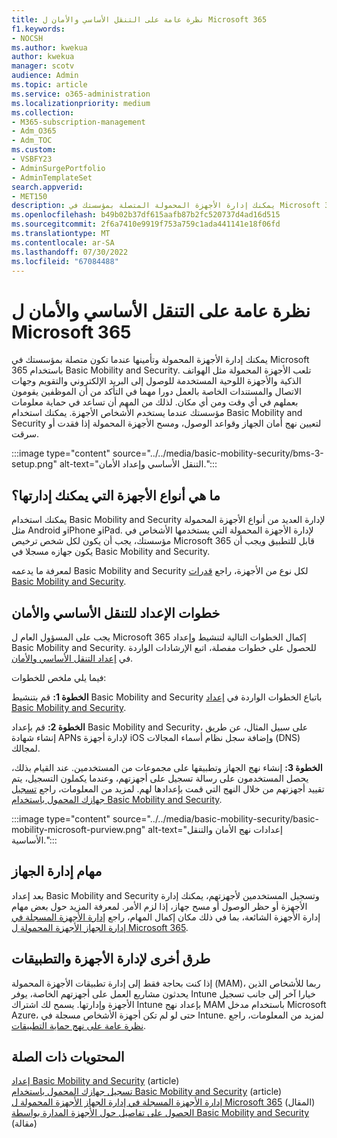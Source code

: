 ```yaml
---
title: نظرة عامة على التنقل الأساسي والأمان ل Microsoft 365
f1.keywords:
- NOCSH
ms.author: kwekua
author: kwekua
manager: scotv
audience: Admin
ms.topic: article
ms.service: o365-administration
ms.localizationpriority: medium
ms.collection:
- M365-subscription-management
- Adm_O365
- Adm_TOC
ms.custom:
- VSBFY23
- AdminSurgePortfolio
- AdminTemplateSet
search.appverid:
- MET150
description: يمكنك إدارة الأجهزة المحمولة المتصلة بمؤسستك في Microsoft 365 وتأمينها من خلال إعداد Basic Mobility and Security واستخدامها.
ms.openlocfilehash: b49b02b37df615aafb87b2fc520737d4ad16d515
ms.sourcegitcommit: 2f6a7410e9919f753a759c1ada441141e18f06fd
ms.translationtype: MT
ms.contentlocale: ar-SA
ms.lasthandoff: 07/30/2022
ms.locfileid: "67084488"
---
```

# <a name="overview-of-basic-mobility-and-security-for-microsoft-365"></a>نظرة عامة على التنقل الأساسي والأمان ل Microsoft 365

يمكنك إدارة الأجهزة المحمولة وتأمينها عندما تكون متصلة بمؤسستك في Microsoft 365 باستخدام Basic Mobility and Security. تلعب الأجهزة المحمولة مثل الهواتف الذكية والأجهزة اللوحية المستخدمة للوصول إلى البريد الإلكتروني والتقويم وجهات الاتصال والمستندات الخاصة بالعمل دورا مهما في التأكد من أن الموظفين يقومون بعملهم في أي وقت ومن أي مكان. لذلك من المهم أن تساعد في حماية معلومات مؤسستك عندما يستخدم الأشخاص الأجهزة. يمكنك استخدام Basic Mobility and Security لتعيين نهج أمان الجهاز وقواعد الوصول، ومسح الأجهزة المحمولة إذا فقدت أو سرقت.

:::image type="content" source="../../media/basic-mobility-security/bms-3-setup.png" alt-text="التنقل الأساسي وإعداد الأمان.":::

## <a name="what-types-of-devices-can-you-manage"></a>ما هي أنواع الأجهزة التي يمكنك إدارتها؟

يمكنك استخدام Basic Mobility and Security لإدارة العديد من أنواع الأجهزة المحمولة مثل Android وiPhone وiPad. لإدارة الأجهزة المحمولة التي يستخدمها الأشخاص في مؤسستك، يجب أن يكون لكل شخص ترخيص Microsoft 365 قابل للتطبيق ويجب أن يكون جهازه مسجلا في Basic Mobility and Security.

لمعرفة ما يدعمه Basic Mobility and Security لكل نوع من الأجهزة، راجع [قدرات Basic Mobility and Security](capabilities.md).

## <a name="setup-steps-for-basic-mobility-and-security"></a>خطوات الإعداد للتنقل الأساسي والأمان

يجب على المسؤول العام ل Microsoft 365 إكمال الخطوات التالية لتنشيط وإعداد Basic Mobility and Security. للحصول على خطوات مفصلة، اتبع الإرشادات الواردة في [إعداد التنقل الأساسي والأمان](set-up.md). 

فيما يلي ملخص للخطوات:

**الخطوة 1:** قم بتنشيط Basic Mobility and Security باتباع الخطوات الواردة في [إعداد Basic Mobility and Security](set-up.md).

**الخطوة 2:** قم بإعداد Basic Mobility and Security، على سبيل المثال، عن طريق إنشاء شهادة APNs لإدارة أجهزة iOS وإضافة سجل نظام أسماء المجالات (DNS) لمجالك.

**الخطوة 3:** إنشاء نهج الجهاز وتطبيقها على مجموعات من المستخدمين. عند القيام بذلك، يحصل المستخدمون على رسالة تسجيل على أجهزتهم، وعندما يكملون التسجيل، يتم تقييد أجهزتهم من خلال النهج التي قمت بإعدادها لهم. لمزيد من المعلومات، راجع [تسجيل جهازك المحمول باستخدام Basic Mobility and Security](enroll-your-mobile-device.md). 

:::image type="content" source="../../media/basic-mobility-security/basic-mobility-microsoft-purview.png" alt-text="إعدادات نهج الأمان والتنقل الأساسية.":::

## <a name="device-management-tasks"></a>مهام إدارة الجهاز

بعد إعداد Basic Mobility and Security وتسجيل المستخدمين لأجهزتهم، يمكنك إدارة الأجهزة أو حظر الوصول أو مسح جهاز، إذا لزم الأمر. لمعرفة المزيد حول بعض مهام إدارة الأجهزة الشائعة، بما في ذلك مكان إكمال المهام، راجع [إدارة الأجهزة المسجلة في إدارة الجهاز الأجهزة المحمولة ل Microsoft 365](manage-enrolled-devices.md).

## <a name="other-ways-to-manage-devices-and-apps"></a>طرق أخرى لإدارة الأجهزة والتطبيقات

إذا كنت بحاجة فقط إلى إدارة تطبيقات الأجهزة المحمولة (MAM)، ربما للأشخاص الذين يحدثون مشاريع العمل على أجهزتهم الخاصة، يوفر Intune خيارا آخر إلى جانب تسجيل الأجهزة وإدارتها. يسمح لك اشتراك Intune بإعداد نهج MAM باستخدام مدخل Microsoft Azure، حتى لو لم تكن أجهزة الأشخاص مسجلة في Intune. لمزيد من المعلومات، راجع [نظرة عامة على نهج حماية التطبيقات](/mem/intune/apps/app-protection-policy).

## <a name="related-content"></a>المحتويات ذات الصلة

[إعداد Basic Mobility and Security](set-up.md) (article)\
[تسجيل جهازك المحمول باستخدام Basic Mobility and Security](enroll-your-mobile-device.md) (article)\
[إدارة الأجهزة المسجلة في إدارة الجهاز الأجهزة المحمولة ل Microsoft 365](manage-enrolled-devices.md) (المقال)\
[الحصول على تفاصيل حول الأجهزة المدارة بواسطة Basic Mobility and Security](get-details-about-managed-devices.md) (مقالة)
